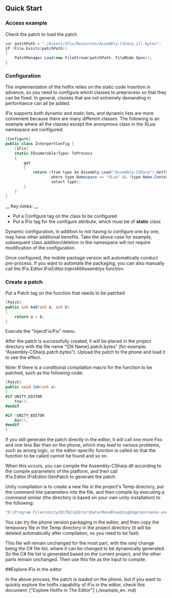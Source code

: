 ﻿## Quick Start

### Access example

Check the patch to load the patch

~~~csharp
var patchPath = "./Assets/IFix/Resources/Assembly-CSharp.ill.bytes";
if (File.Exists(patchPath))
{
    PatchManager.Load(new FileStream(patchPath, FileMode.Open));
}
~~~

### Configuration

The implementation of the hotfix relies on the static code insertion in advance, so you need to configure which classes to preprocess so that they can be fixed. In general, classes that are not extremely demanding in performance can all be added.

iFix supports both dynamic and static lists, and dynamic lists are more convenient because there are many different classes. The following is an example where all the classes except the anonymous class in the XLua namespace are configured.

~~~csharp
[Configure]
public class InterpertConfig {
    [IFix]
    static IEnumerable<Type> ToProcess
    {
        get
        {
            return (from type in Assembly.Load("Assembly-CSharp").GetTypes()
                    where type.Namespace == "XLua" && !type.Name.Contains("<")
                    select type);
        }
    }
}
~~~

__ Key notes: __

* Put a Configure tag on the class to be configured
* Put a IFix tag for the configure attribute, which must be of __static__ class

Dynamic configuration, in addition to not having to configure one by one, may have other additional benefits. Take the above case for example, subsequent class addition/deletion in the namespace will not require modification of the configuration.

Once configured, the mobile package version will automatically conduct pre-process. If you want to automate the packaging, you can also manually call the IFix.Editor.IFixEditor.InjectAllAssemblys function.

### Create a patch

Put a Patch tag on the function that needs to be patched

~~~csharp
[Patch]
public int Add(int a, int b)
{
    return a + b;
}
~~~

Execute the "InjectFix/Fix" menu.

After the patch is successfully created, it will be placed in the project directory with the file name “{Dll Name}.patch.bytes” (for example: “Assembly-CSharp.patch.bytes”). Upload the patch to the phone and load it to see the effect.

Note: If there is a conditional compilation macro for the function to be patched, such as the following code:

~~~csharp
[Patch]
public void Job(int a)
{
#if UNITY_EDITOR
    Foo();
#endif

#if !UNITY_EDITOR
    Bar();
#endif
}
~~~

If you still generate the patch directly in the editor, it will call one more Foo and one less Bar than on the phone, which may lead to various problems, such as wrong logic, or the editor-specific function is called so that the function to be called cannot be found and so on.

When this occurs, you can compile the Assembly-CSharp.dll according to the compile parameters of the platform, and then call IFix.Editor.IFixEditor.GenPatch to generate the patch.

Unity compilation is to create a new file in the project's Temp directory, put the command line parameters into the file, and then compile by executing a command similar (the directory is based on your own unity installation) to the following:

~~~bash
"D:\Program Files\Unity201702\Editor\Data\MonoBleedingEdge\bin\mono.exe" "D:\Program Files\Unity201702\Editor\Data\MonoBleedingEdge\lib\mono\4.5\mcs.exe"  @Temp/UnityTempFile-55a959adddae39f4aaa18507dd165989
~~~

You can try the phone version packaging in the editor, and then copy the temporary file in the Temp directory in the project directory (it will be deleted automatically after compilation, so you need to be fast).

This file will remain unchanged for the most part, with the only change being the C# file list, where it can be changed to be dynamically generated. So the C# file list is generated based on the current project, and the other parts remain unchanged. Then use this file as the input to compile.

##Explore iFix in the editor

In the above process, the patch is loaded on the phone, but if you want to quickly explore the hotfix capability of iFix in the editor, check this document: ["Explore Hotfix in The Editor"] (./example_en. md)


